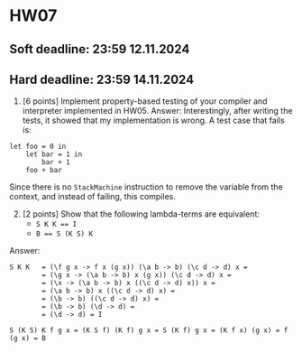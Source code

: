 # HW07 

## Soft deadline: 23:59 12.11.2024
## Hard deadline: 23:59 14.11.2024

1. [6 points] Implement property-based testing of your compiler and interpreter implemented in HW05.
Answer: Interestingly, after writing the tests, it showed that my implementation is wrong. A test case that fails is:
```
let foo = 0 in 
    let bar = 1 in
        bar + 1
    foo + bar
```
Since there is no `StackMachine` instruction to remove the variable from the context, and instead of failing, this compiles.

2. [2 points] Show that the following lambda-terms are equivalent: 
    * `S K K == I`
    * `B == S (K S) K`

Answer:
```
S K K   = (\f g x -> f x (g x)) (\a b -> b) (\c d -> d) x =
        = (\g x -> (\a b -> b) x (g x)) (\c d -> d) x =
        = (\x -> (\a b -> b) x ((\c d -> d) x)) x =
        = (\a b -> b) x ((\c d -> d) x) =
        = (\b -> b) ((\c d -> d) x) =
        = (\b -> b) (\d -> d) =
        = (\d -> d) = I
```
```
S (K S) K f g x = (K S f) (K f) g x = S (K f) g x = (K f x) (g x) = f (g x) = B
```